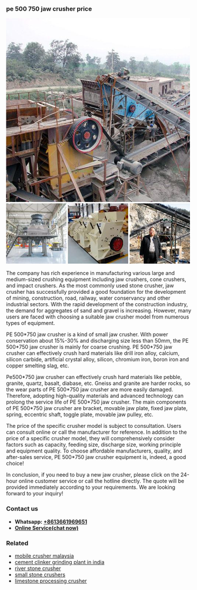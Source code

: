 <h3>pe 500 750 jaw crusher price</h3><img src='1706766990.jpg' alt=''><p>The company has rich experience in manufacturing various large and medium-sized crushing equipment including jaw crushers, cone crushers, and impact crushers. As the most commonly used stone crusher, jaw crusher has successfully provided a good foundation for the development of mining, construction, road, railway, water conservancy and other industrial sectors. With the rapid development of the construction industry, the demand for aggregates of sand and gravel is increasing. However, many users are faced with choosing a suitable jaw crusher model from numerous types of equipment.</p><p>PE 500*750 jaw crusher is a kind of small jaw crusher. With power conservation about 15%-30% and discharging size less than 50mm, the PE 500*750 jaw crusher is mainly for coarse crushing. PE 500*750 jaw crusher can effectively crush hard materials like drill iron alloy, calcium, silicon carbide, artificial crystal alloy, silicon, chromium iron, boron iron and copper smelting slag, etc.</p><p>Pe500*750 jaw crusher can effectively crush hard materials like pebble, granite, quartz, basalt, diabase, etc. Gneiss and granite are harder rocks, so the wear parts of PE 500*750 jaw crusher are more easily damaged. Therefore, adopting high-quality materials and advanced technology can prolong the service life of PE 500*750 jaw crusher. The main components of PE 500*750 jaw crusher are bracket, movable jaw plate, fixed jaw plate, spring, eccentric shaft, toggle plate, movable jaw pulley, etc.</p><p>The price of the specific crusher model is subject to consultation. Users can consult online or call the manufacturer for reference. In addition to the price of a specific crusher model, they will comprehensively consider factors such as capacity, feeding size, discharge size, working principle and equipment quality. To choose affordable manufacturers, quality, and after-sales service, PE 500*750 jaw crusher equipment is, indeed, a good choice!  </p><p>In conclusion, if you need to buy a new jaw crusher, please click on the 24-hour online customer service or call the hotline directly. The quote will be provided immediately according to your requirements. We are looking forward to your inquiry!</p><h3>Contact us</h3><ul><li><strong>Whatsapp:&nbsp;<a href="https://wa.me/8613661969651">+8613661969651</a></strong></li><li><a href="https://swt.shibang-china.com/?git&amp;zhl&amp;pe 500 750 jaw crusher price"><strong>Online Service(chat now)</strong></a></li></ul><h3>Related</h3><ul><li><a href='mobile crusher malaysia.md'>mobile crusher malaysia</a></li><li><a href='cement clinker grinding plant in india.md'>cement clinker grinding plant in india</a></li><li><a href='river stone crusher.md'>river stone crusher</a></li><li><a href='small stone crushers.md'>small stone crushers</a></li><li><a href='limestone processing crusher.md'>limestone processing crusher</a></li></ul>